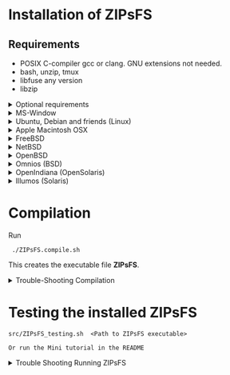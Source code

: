 # Installation of ZIPsFS

## Requirements

 - POSIX C-compiler gcc or clang. GNU extensions not needed.
 - bash, unzip, tmux
 - libfuse any version
 - libzip


<details><summary>Optional requirements</summary>

 - binutils       (Provides /usr/bin/addr2line, which is used for debugging.  Back-traces show location in source code)

ZIPsFS allows transparent on-the-fly file conversion which requires the following:

 - docker
 - tesseract-ocr-eng
 - imagemagick
 - poppler-utils
 - pdftotext
</details><!--- Optional -->

<details><summary>MS-Window</summary>


ZIPsFS file system can be exported via SAMBA such that the file system can be visited with a Windows PC.
ZIPsFS could also be installed on a Windows system in  WSL.

### Problem: Files that are not listed in the parent are not accessible

In Windows, network  files are generally not accessible when they are not listed in the parent folder.

This breaks the following ZIPsFS features:

 - Appending the suffix ***@SOURCE.TXT*** to a virtual file path forms a file telling the real physical  location.

 - Accessing Internet files as regular files




### Problems dynamically generating files with Windows executables

ZIPsFS can generate files dynamically. The virtual file content can be the output of a command.

This also works for Windows executables with the compatibility layer Wine.

However, we found the following problems:

 - Usually, ZIPsFS is started in a headless environment i. e. not from a desktop environment.
   Some Windows CLI programs require a graphical display.

   Workaround: A virtual  frame-buffer like ***xvfb*** and setting the DISPLAY environment variable accordingly


 - Some Windows command-line executables do not behave reliably when launched from another executable (here ZIPsFS).
   This issue stems from the  Windows Console API which is used in  CLI programs to implement progress reports.
   Like traditional  escape sequences, the Windows Console API allows free cursor positioning.

   Workaround:

   When the special symbol ***PLACEHOLDER_EXTERNAL_QUEUE*** is specified instead of a direct executable path, ZIPsFS:

    - Pushes the task details to a queue.
    - Waits for the result.

   The actual execution of these tasks is handled by the shell script ZIPsFS_autogen_queue.sh,
   which must be started manually by the user. This script polls the queue and performs the requested conversions or operations.
   Multiple instances of the script can run in parallel, allowing concurrent task handling.

</details><!--- Windows -->




<details><summary>Ubuntu, Debian and friends (Linux)</summary>

    apt-get update
    apt-get install fuse-zip   libfuse3-dev  libzip-dev  unzip lynx tmux
    addr2line -H || apt-get install binutils

    apt-get install gcc

or

    apt-get install clang
</details><!--- Ubuntu -->



<details><summary>Apple Macintosh OSX</summary>

Download and install MacPorts https://www.macports.org/
Download and install macFUSE https://osxfuse.github.io/

Open terminal and run:

    sudo port install libzip bindfs wget unzip tmux lynx

Load the kernel. Give the correct OSX version, here 15.

    sudo kextload /Library/Filesystems/macfuse.fs/Contents/Extensions/15/macfuse.kext && echo Success

An error box might pop up:

  The system extension required for mounting macFUSE volumes could not be loaded.  Please open the
  Security & Privacy System Preferences pane, go to the General preferences and allow loading system
  software from developer "Benjamin Fleischer". A restart might be required before the system
  extension can be loaded.
  Then try mounting the volume again.

Maybe you need to restart and try again.


To check whether fuse is working try bindfs it  is a simple FUSE file system.

    mkdir -p ~/mnt/test_bindfs
    bindfs -f ~ ~/mnt/test_bindfs

The -f option means that bindfs runs in foreground.
In another terminal check whether you see the content of the home directory at the mount point.

     ls ~/mnt/test_bindfs
</details><!--- MacOSX -->


<details><summary>FreeBSD</summary>

## Setup FUSE

Become root.

    pkg install fuse-zip unzip zip lynx tmux sysutils/fusefs-libs3 libzip bash wget

Check whether fuse file systems works as root. fuse-zip is a simple FUSE file system for testing.

    mkdir -p ~/mnt/test_fuse
    fuse-zip  <path-any-zip-file> ~/mnt/test_fuse

If it does not please check fuse kernel module

    kldstat

You shoud see a line with fusefs. If not

    kldload fusefs

To load it automatically on boot, add the line to /etc/rc.conf

    kldload fusefs
    kld_list="fusefs"

## Try FUSE as root

    mkdir -p ~/mnt/zip ~/test &&  zip -j ~/test/test.zip /etc/os-release &&  fuse-zip ~/test/test.zip ~/mnt/zip

The zip file is mounted here:

    ls ~/mnt/zip


## Allow FUSE for normal user

Now check whether fuse-zip  works if run as a normal user.
If not then run

    sysctl vfs.usermount=1
    echo vfs.usermount=1 >>  /etc/sysctl.conf
    pw groupadd fuse
    chgrp fuse /dev/fuse
    pw groupmod group -m <user-id>
</details><!--- FreeBSD -->



<details><summary>NetBSD</summary>

    pkg_add -u zip unzip libzip fuse-unionfs perfuse bash wget tmux lynx



## TroubleShooting

### Problem running as normal user.

Running ZIPsFS as root worked well.  Normally, ZIPsFS will not run as root unless the option -r is
given.  However, we could not run ZIPsFS as a normal user because of acceess failure for /dev/puffs.
We added the user to group wheel and did

    chmod go+rw /dev/puffs

without success.

Related:  https://minux.hu/mounting-webdav-under-netbsd-unprivileged-user

Please tell me your solutions to this problem.

### Problem finding shared libraries

Shared libs libzip and libfuse were not found.  This could be fixed with

   export LD_LIBRARY_PATH=$LD_LIBRARY_PATH:/usr/pkg/lib

</details><!--- NetBSD -->
<details>
<summary>OpenBSD</summary>

    pkg_add fuse-zip libzip
    pkg_add  rsync lynx
    pkg_info -Q    ## Search

</details><!--- OpenBSD -->

<details><summary>Omnios (BSD)</summary>

Omnios  is an Illumos distribution and a descendant of OpenSolaris

I was able to compile ZIPsFS.
However, it did not work.



    pkg install fuse libzip
    pkg install tmux
    clang || pkg install developer/clang-18 # You can specify any clang version here.


## Installing fuse
There seems to be no fuse package.

    pkg search fuse

This software provides FUSE. Please install it.
[Please install solaris-sparc-fuse](https://github.com/myaut/solaris-sparc-fuse)



## Install ZIPsFS


    U=https://github.com/christophgil/ZIPsFS/archive/refs/heads/main.zip

Please modify the path of the libfuse3.so accordingly.



    wget -N $U && unzip -o main.zip &&  ./ZIPsFS-main/src/ZIPsFS.compile.sh -F /local/illumos-sshfs-master/libfuse/proto/usr/lib/amd64/libfuse.so.2.7.1


## Prepare running ZIPsFS

    export PATH=$PATH:/local/illumos-sshfs-master/libfuse/:/local/illumos-sshfs-master/libfuse/amd64
    mkdir -p /usr/lib/fs/fuse
    cp /local/illumos-sshfs-master/libfuse/amd64/fusermount.bin /usr/lib/fs/fuse/
    echo user_allow_other >>/etc/fuse.conf

## TroubleShooting


For me ZIPsFS started only as root.
I changed the permissions of /dev/fuse without success.
</details><!--- Omnios -->

<details><summary>OpenIndiana (OpenSolaris)</summary>

OpenIndiana is an Illumos distribution and a descendant of OpenSolaris


     pkg update
     pkg install tmux fuse libzip pkg:/metapackages/build-essential
     pkg install tmux fuse libzip build-essential

<!-- OpenSolaris -->
<!-- * https://artemis.sh/2022/03/07/pkgsrc-openindiana-illumos.html -->
<!-- * https://www.openindiana.org/packages/ -->
<!-- pkg publisher -->
<!-- To add a publisher to your system (requires privileges): -->
<!-- pkg set-publisher -g http://path/to/repo_uri publisher -->
<!--/var/pkg/cache -->
<!-- pkg set-property flush-content-cache-on-success True -->
<!-- https://github.com/jurikm/illumos-fusefs/raw/master/lib/libfuse-20100615.tgz -->
</details><!--- OpenIndiana -->

<details><summary>Illumos (Solaris)</summary>
  On  Solaris getting FUSE file systems to work seems tricky.
More work is needed to understand the permission. At least, ZIPsFS compiles.
</details><!--- Illumos -->


# Compilation

Run

     ./ZIPsFS.compile.sh

This creates the executable file **ZIPsFS**.

<details><summary>Trouble-Shooting Compilation</summary>


This is how the script works on different  operation systems.

There are several OS specific configurations which
are managed by the script ``ZIPsFS.compile.sh``:

 - The C header files of FUSE may not be found with standard compiler settings. The script has a list of possible locations and can extend the search path accordingly.
   Maybe you need to add the location of ``fuse.h`` of your system.

- The linker option ``-fuse3`` refers to ``libfuse3.so`` and ``-lzip`` stands for libzip. In particular the FUSE library may not be found with the default search path.
  The library files may be at different locations. The script has a list of possible places and adds those to the search path. Maybe, yours is not in the list.

- The C-libraries are slightly different in the UNIX systems. Features are detected by probing
  compilation of test code. See ``$HOME/tmp/ZIPsFS/compilation/``.  For example the ``struct
  dirent`` may or may not have a field ``d_type`` {DT_DIR (directories), DT_REG (regular files),
  ...}. This is detected by compiling test code.  The compiler option ``-DHAS_DIRENT_D_TYPE=1`` or
  ``-DHAS_DIRENT_D_TYPE=0`` sets the macro ``HAS_DIRENT_D_TYPE`` to 0 or 1 allowing for conditional
  compilation.


Quick guide to fix the problem:

 - Does the problem occur during compilation or linking?

 - Where are the files ``fuse.h`` and ``libfuseXXX.so`` on your system?   Note the extension is ``dylib`` rather than ``so`` on MacOSX.

 - Where are the files ``zip.h`` and ``libzip.so`` on your system?

 - Are the containing paths included in ``ZIPsFS.compile.sh``?

</details>

# Testing the installed ZIPsFS

    src/ZIPsFS_testing.sh  <Path to ZIPsFS executable>

    Or run the Mini tutorial in the README


<details><summary>Trouble Shooting Running ZIPsFS</summary>

For us  ZIPsFS  worked only  as **root** for Omnios, OpenBSD, FreeBSD.
Probably, this can be fixed with altering permissions of the FUSE device.

<details><summary>Check whether other  FUSE file systems</summary>

If ZIPsFS does not work you need to exclude general problem of the  FUSE system.

This can be done by testing another FUSE file system like **sshfs** or **fuse-zip** or **unionfs-fuse**.


<details><summary>Testing fuse-zip</summary>

Install fuse-zip. Ubuntu, Debian ...
    sudo apt get install fuse-zip


In the following, an empty folder is created which serves as mount point. Then a ZIP file is made and mounted with fuse-zip.
Finally, the files at the mount point are shown.


    mkdir -p ~/test/fuse-zip/mnt
    zip --fifo  ~/test/fuse-zip/test.zip  <(date)
    fuse-zip  ~/test/fuse-zip/test.zip ~/test/fuse-zip/mnt
    ls -R  ~/test/fuse-zip/mnt
</details><!--- fuse-zip --><!--- -->


<details><summary>fuse-unionfs</summary>

Install fuse-unionfs.

The following will mount */etc* onto *~/mnt/test-unionfs*.
This test may be performed as a normal user or as **root**.

    m=~/mnt/test-unionfs/
    unionfs-fuse /etc=RO $m
    ls $m

</details><!--- fuse-unionfs -->

If those fail try as root.


</details><!--- Trouble Shooting Running ZIPsFS -->
